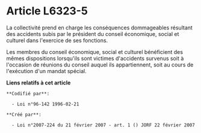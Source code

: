 # Article L6323-5

La collectivité prend en charge les conséquences dommageables résultant des accidents subis par le président du conseil
économique, social et culturel dans l'exercice de ses fonctions.

Les membres du conseil économique, social et culturel bénéficient des mêmes dispositions lorsqu'ils sont victimes d'accidents
survenus soit à l'occasion de réunions du conseil auquel ils appartiennent, soit au cours de l'exécution d'un mandat spécial.

**Liens relatifs à cet article**

	**Codifié par**:

	  - Loi n°96-142 1996-02-21

	**Créé par**:

	  - Loi n°2007-224 du 21 février 2007 - art. 1 () JORF 22 février 2007

